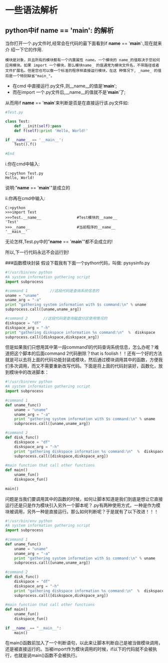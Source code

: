 # 一些语法解析

## python中if __name__ == '__main__': 的解析

当你打开一个.py文件时,经常会在代码的最下面看到if __name__ == '__main__':,现在就来介 绍一下它的作用.

``` 
模块是对象，并且所有的模块都有一个内置属性 name。一个模块的 name_的值取决于您如何应用模块。如果 import 一个模块，那么模块name_ 的值通常为模块文件名，不带路径或者文件扩展名。但是您也可以像一个标准的程序样直接运行模块，在这 种情况下, _name_ 的值将是一个特别缺省"main_"。
```

- 在cmd 中直接运行.py文件,则__name__的值是'__main__';
- 而在import 一个.py文件后,__name__的值就不是'__main__'了;

从而用if __name__ == '__main__'来判断是否是在直接运行该.py文件如:

``` python
#Test.py

class Test:
    def __init(self):pass
    def f(self):print 'Hello, World!'

if __name__ == '__main__':
    Test().f()
    
#End
```

i.你在cmd中输入:

``` 
C:>python Test.py
Hello, World!
```

说明:"__name__ == '__main__'"是成立的

ii.你再在cmd中输入:

``` 
C:>python
>>>import Test
>>>Test.__name__                #Test模块的__name__
'Test'
>>>__name__                     #当前程序的__name__
'__main__'
```

无论怎样,Test.py中的"__name__ == '__main__'"都不会成立的!

所以,下一行代码永远不会运行到!

###函数模块封装
假设下载我有下面一个python代码，叫做: pysysinfo.py

```python
#!/usr/bin/env python
#A system information gathering script
import subprocess

#command 1          //这段代码是查询系统信息的
uname = "uname"         
uname_arg = "-a"
print "gathering system information with $s command:\n" % uname
subprocess.call([uname,uname_arg])

#command 2       //这段代码是查询磁盘分区使用情况的
diskspace = "df"
diskspace_arg = "-h"
print "gathering diskspace information %s command:\n"  %  diskspace
subprocess.call([diskspace,diskspace_arg])
```

但是如果我们只想用其中第一段command1的代码查询系统信息，怎么办呢？难道把这个脚本的后面command 2代码删除？that is foolish！！还有一个好的方法就是可以去将上面的代码功能封装成模块，然后通过模块调用其中的函数，方便我们多次调用，而又不需要重新改写代码。下面是将上面的代码封装好，函数化，放到模块中的改进脚本：
```python
#!/usr/bin/env python
#A system information gathering script
import subprocess
 
#command 1
def uname_func()
    uname = "uname"
    uname_arg = "-a"
    print "gathering system information with $s command:\n" % uname
    subprocess.call([uname,uname_arg])

#command 2
def disk_func()
    diskspace = "df"
    diskspace_arg = "-h"
    print "gathering diskspace information %s command:\n"  %  diskspace
    subprocess.call([diskspace,diskspace_arg])
 
#main function that call other functions
def main()
    uname_fun()
    diskspace_fun()
 
main()
```

问题是当我们要调用其中的函数的时候，如何让脚本知道是我们到底是想让它直接运行还是只是作为模块引入另外一个脚本呢？.py有两种使用方式，一种是作为模块被调用，另外一种是直接运行。那么如何判断呢？于是就有了以下改进！！！

```python
#!/usr/bin/env python
#A system information gathering script
import subprocess
 
#command 1
def uname_func()
    uname = "uname"
    uname_arg = "-a"
    print "gathering system information with $s command:\n" % uname
    subprocess.call([uname,uname_arg])
 
#command 2
def disk_func()
    diskspace = "df"
    diskspace_arg = "-h"
    print "gathering diskspace information %s command:\n"  %  diskspace
    subprocess.call([diskspace,diskspace_arg])
 
#main function that call other functions
def main()
    uname_fun()
    diskspace_fun()
 
if __name__== "__main__":
    main()
```

在main()函数前加入了一个判断语句，以此来让脚本判断自己是被当做模块调用，还是被直接运行的。当被import作为模块调用的时候，if以下的代码就不会被执行，也就是说main()函数不会被执行。